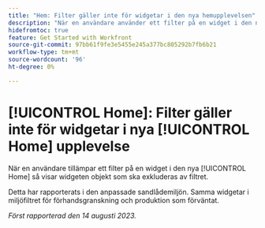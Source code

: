 ```yaml
---
title: "Hem: Filter gäller inte för widgetar i den nya hemupplevelsen"
description: "När en användare använder ett filter på en widget i den nya hemupplevelsen visar widgeten objekt som ska uteslutas av filtret."
hidefromtoc: true
feature: Get Started with Workfront
source-git-commit: 97bb61f9fe3e5455e245a377bc805292b7fb6b21
workflow-type: tm+mt
source-wordcount: '96'
ht-degree: 0%

---
```



# [!UICONTROL Home]: Filter gäller inte för widgetar i nya [!UICONTROL Home] upplevelse

När en användare tillämpar ett filter på en widget i den nya [!UICONTROL Home] så visar widgeten objekt som ska exkluderas av filtret.

Detta har rapporterats i den anpassade sandlådemiljön. Samma widgetar i miljöfiltret för förhandsgranskning och produktion som förväntat.

_Först rapporterad den 14 augusti 2023._

